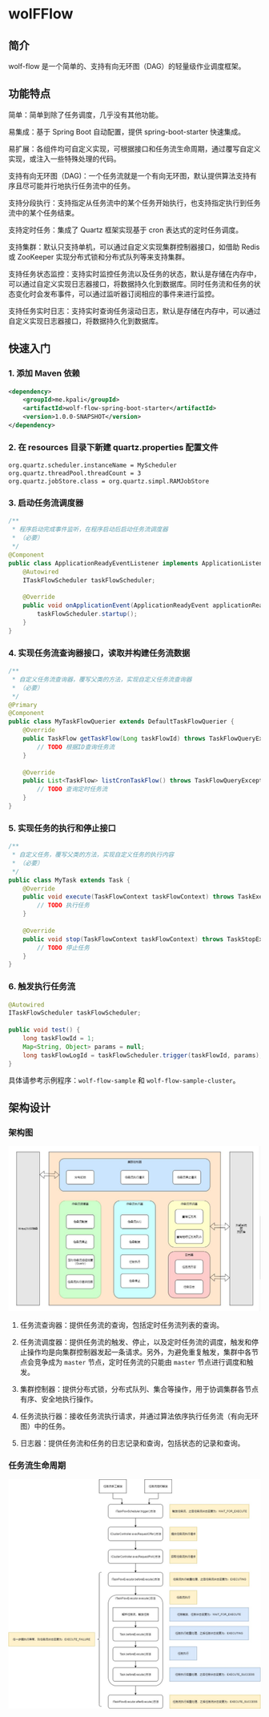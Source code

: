# wolFFlow

## 简介

wolf-flow 是一个简单的、支持有向无环图（DAG）的轻量级作业调度框架。

## 功能特点

简单：简单到除了任务调度，几乎没有其他功能。

易集成：基于 Spring Boot 自动配置，提供 spring-boot-starter 快速集成。

易扩展：各组件均可自定义实现，可根据接口和任务流生命周期，通过覆写自定义实现，或注入一些特殊处理的代码。

支持有向无环图（DAG)：一个任务流就是一个有向无环图，默认提供算法支持有序且尽可能并行地执行任务流中的任务。

支持分段执行：支持指定从任务流中的某个任务开始执行，也支持指定执行到任务流中的某个任务结束。

支持定时任务：集成了 Quartz 框架实现基于 cron 表达式的定时任务调度。

支持集群：默认只支持单机，可以通过自定义实现集群控制器接口，如借助 Redis 或 ZooKeeper 实现分布式锁和分布式队列等来支持集群。

支持任务状态监控：支持实时监控任务流以及任务的状态，默认是存储在内存中，可以通过自定义实现日志器接口，将数据持久化到数据库。同时任务流和任务的状态变化时会发布事件，可以通过监听器订阅相应的事件来进行监控。

支持任务实时日志：支持实时查询任务滚动日志，默认是存储在内存中，可以通过自定义实现日志器接口，将数据持久化到数据库。

## 快速入门

### 1. 添加 Maven 依赖

``` xml
<dependency>
    <groupId>me.kpali</groupId>
    <artifactId>wolf-flow-spring-boot-starter</artifactId>
    <version>1.0.0-SNAPSHOT</version>
</dependency>
```

### 2. 在 resources 目录下新建 quartz.properties 配置文件

```
org.quartz.scheduler.instanceName = MyScheduler
org.quartz.threadPool.threadCount = 3
org.quartz.jobStore.class = org.quartz.simpl.RAMJobStore
```

### 3. 启动任务流调度器

``` java
/**
 * 程序启动完成事件监听，在程序启动后启动任务流调度器
 * （必要）
 */
@Component
public class ApplicationReadyEventListener implements ApplicationListener<ApplicationReadyEvent> {
    @Autowired
    ITaskFlowScheduler taskFlowScheduler;

    @Override
    public void onApplicationEvent(ApplicationReadyEvent applicationReadyEvent) {
        taskFlowScheduler.startup();
    }
}
```

### 4. 实现任务流查询器接口，读取并构建任务流数据

``` java
/**
 * 自定义任务流查询器，覆写父类的方法，实现自定义任务流查询器
 * （必要）
 */
@Primary
@Component
public class MyTaskFlowQuerier extends DefaultTaskFlowQuerier {
    @Override
    public TaskFlow getTaskFlow(Long taskFlowId) throws TaskFlowQueryException {
        // TODO 根据ID查询任务流
    }

    @Override
    public List<TaskFlow> listCronTaskFlow() throws TaskFlowQueryException {
        // TODO 查询定时任务流
    }
}
```

### 5. 实现任务的执行和停止接口

```java
/**
 * 自定义任务，覆写父类的方法，实现自定义任务的执行内容
 * （必要）
 */
public class MyTask extends Task {
    @Override
    public void execute(TaskFlowContext taskFlowContext) throws TaskExecuteException, TaskInterruptedException {
        // TODO 执行任务
    }

    @Override
    public void stop(TaskFlowContext taskFlowContext) throws TaskStopException {
        // TODO 停止任务
    }
}
```

### 6. 触发执行任务流

``` java
@Autowired
ITaskFlowScheduler taskFlowScheduler;

public void test() {
    long taskFlowId = 1;
    Map<String, Object> params = null;
    long taskFlowLogId = taskFlowScheduler.trigger(taskFlowId, params);
}
```

具体请参考示例程序：`wolf-flow-sample` 和 `wolf-flow-sample-cluster`。

## 架构设计

### 架构图

![架构图](docs/架构图.jpg)

1. 任务流查询器：提供任务流的查询，包括定时任务流列表的查询。

2. 任务流调度器：提供任务流的触发、停止，以及定时任务流的调度，触发和停止操作均是向集群控制器发起一条请求。另外，为避免重复触发，集群中各节点会竞争成为 `master` 节点，定时任务流的只能由 `master` 节点进行调度和触发。

3. 集群控制器：提供分布式锁，分布式队列、集合等操作，用于协调集群各节点有序、安全地执行操作。

4. 任务流执行器：接收任务流执行请求，并通过算法依序执行任务流（有向无环图）中的任务。
5. 日志器：提供任务流和任务的日志记录和查询，包括状态的记录和查询。

### 任务流生命周期

![任务流生命周期](docs/任务流生命周期.jpg)